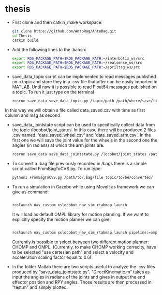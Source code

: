 # thesis

- First clone and then catkin_make workspace:

    ```bash
    git clone https://github.com/AntoRag/AntoRag.git
    cd Thesis
    catkin build
    ```
- Add the following lines to the .bahsrc
  ```bash
  export ROS_PACKAGE_PATH=$ROS_PACKAGE_PATH:~/interbotix_ws/src
  export ROS_PACKAGE_PATH=$ROS_PACKAGE_PATH:~/realsense_ws/src
  export ROS_PACKAGE_PATH=$ROS_PACKAGE_PATH:~/apriltag_ws/src
  ```
- save_data_topic script can be implemented to read messages published on a topic and store they in a .csv file that after can be easily imported in MATLAB. Until now it is possible to read Float64 messages published on a topic. To run it just type on the terminal

  ```bash
  rosrun save_data save_data_topic.py /topic/path /path/where/save/file
  ```

In this way we will obtain a file called data_saved.csv with time as first column and msg as second

- save_data_jointstate script can be used to specifically collect data from the topic /locobot/joint_states. In this case there will be produced 2 files .csv named: 'data_saved_wheel.csv' and 'data_saved_arm.csv'. In the first one we will save the joint value for the wheels in the second one the angles (in radians) at which the arm joints are.
  
  ```bash
  rosrun save_data save_data_jointstate.py /locobot/joint_states /path/where/save/file
  ```

- To convert a .bag file previously recorded in /bags there is a simple script called FromBagToCVS.py. To run type:

  ```bash
  python3 FromBagToCVS.py /path/to/.bag/file topic/to/be/converted/
  ```

- To run a simulation in Gazebo while using MoveIt as framework we can give as command:
  ```bash

  roslaunch nav_custom xslocobot_nav_sim_rtabmap.launch
  
  ```

  It will load as default OMPL library for motion planning. If we want to explicitly specify the motion planner we can give:
    ```bash
  
  roslaunch nav_custom xslocobot_nav_sim_rtabmap.launch pipeline:=ompl
  
  ```

  Currently is possible to select between two different motion planner: CHOMP and OMPL.
  (Currently, to make CHOMP working correclty, have to be selected "use cartesian path" and select a velocity and acceleration scaling factor equal to 0.6).
- In the folder Matlab there are two scripts useful to analyze the .csv files produced by "save_data_jointstate.py". "DirectKinematic.m" takes as input the angles in radians of the joints and gives in output the end effector position and RPY angles. Those results are then processed in "test.m" and simply plotted.

